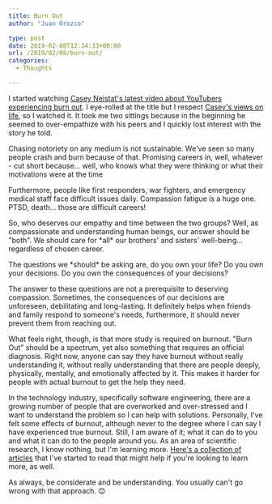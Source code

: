```yaml
---
title: Burn Out
author: "Juan Orozco" 

type: post
date: 2019-02-08T12:34:33+00:00
url: /2019/02/08/burn-out/
categories:
  - Thoughts

---
```

I started watching [Casey Neistat's latest video about YouTubers experiencing burn out][1]. I eye-rolled at the title but I respect [Casey's views on life][2], so I watched it. It took me two sittings because in the beginning he seemed to over-empathize with his peers and I quickly lost interest with the story he told.

Chasing notoriety on any medium is not sustainable. We've seen so many people crash and burn because of that. Promising careers in, well, whatever - cut short because... well, who knows what they were thinking or what their motivations were at the time

Furthermore, people like first responders, war fighters, and emergency medical staff face difficult issues daily. Compassion fatigue is a huge one. PTSD, death... those are difficult careers!

So, who deserves our empathy and time between the two groups? Well, as compassionate and understanding human beings, our answer should be "both". We should care for \*all\* our brothers' and sisters' well-being... regardless of chosen career.

The questions we \*should\* be asking are, do you own your life? Do you own your decisions. Do you own the consequences of your decisions?

The answer to these questions are not a prerequisite to deserving compassion. Sometimes, the consequences of our decisions are unforeseen, debilitating and long-lasting. It definitely helps when friends and family respond to someone's needs, furthermore, it should never prevent them from reaching out.

What feels right, though, is that more study is required on burnout. "Burn Out" should be a spectrum, yet also something that requires an official diagnosis. Right now, anyone can say they have burnout without really understanding it, without really understanding that there are people deeply, physically, mentally, and emotionally affected by it. This makes it harder for people with actual burnout to get the help they need.

In the technology industry, specifically software engineering, there are a growing number of people that are overworked and over-stressed and I want to understand the problem so I can help with solutions. Personally, I've felt some effects of burnout, although never to the degree where I can say I have experienced true burnout. Still, I am aware of it; what it can do to you and what it can do to the people around you. As an area of scientific research, I know nothing, but I'm learning more. [Here's a collection of articles][3] that I've started to read that might help if you're looking to learn more, as well.

As always, be considerate and be understanding. You usually can't go wrong with that approach. 😉

 [1]: https://www.youtube.com/watch?v=1YzwjfwNeEg
 [2]: https://www.youtube.com/watch?v=jG7dSXcfVqE
 [3]: https://pinboard.in/u:guamaso/t:burnout/